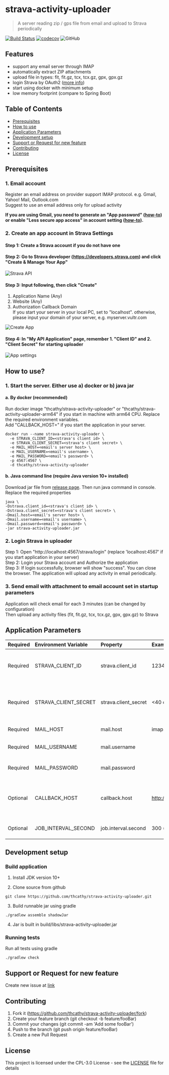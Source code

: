 # strava-activity-uploader
> A server reading zip / gps file from email and upload to Strava periodically

[![Build Status](https://travis-ci.com/thcathy/strava-activity-uploader.svg?branch=master)](https://travis-ci.com/thcathy/strava-activity-uploader)
[![codecov](https://codecov.io/gh/thcathy/strava-activity-uploader/branch/master/graph/badge.svg)](https://codecov.io/gh/thcathy/strava-activity-uploader)
![GitHub](https://img.shields.io/github/license/thcathy/strava-activity-uploader.svg)

## Features
- support any email server through IMAP
- automatically extract ZIP attachments
- upload file in types: fit, fit.gz, tcx, tcx.gz, gpx, gpx.gz
- login Strava by OAuth2 ([more info](https://developers.strava.com/docs/authentication/))
- start using docker with minimum setup
- low memory footprint (compare to Spring Boot)

## Table of Contents

- [Prerequisites](#Prerequisites)
- [How to use](#How-to-use)
- [Application Parameters](#Application-parameters)
- [Development setup](#Development-setup)
- [Support or Request for new feature](#Support-or-Request-for-new-feature)
- [Contributing](#Contributing)
- [License](#license)

## Prerequisites
### 1. Email account 
Register an email address on provider support IMAP protocol. e.g. Gmail, Yahoo! Mail, Outlook.com  
Suggest to use an email address only for upload activity

**If you are using Gmail, you need to generate an "App password" ([how-to](https://support.google.com/accounts/answer/185833)) or enable "Less secure app access" in account setting ([how-to](https://hotter.io/docs/email-accounts/secure-app-gmail/)).** 

### 2. Create an app account in Strava Settings
#### Step 1: Create a Strava account if you do not have one

#### Step 2: Go to Strava developer (https://developers.strava.com) and click "Create & Manage Your App"  
![Strava API](/image/strava-api.png)

#### Step 3: Input following, then click "Create" 
  1. Application Name (Any)
  2. Website (Any)
  3. Authorization Callback Domain  
  If you start your server in your local PC, set to "localhost". otherwise, please input your domain of your server, e.g. myserver.vultr.com
  
![Create App](/image/create-app.png)
   
#### Step 4: In "My API Application" page, remember 1. "Client ID" and 2. "Client Secret" for starting uploader  
![App settings](/image/app-settings.png)

## How to use?
### 1. Start the server. Either use a) docker or b) java jar 
#### a. By docker (recommended)
Run docker image "thcathy/strava-activity-uploader" or "thcathy/strava-activity-uploader-arm64" if you start in machine with arm64 CPU. Replace the required environment variables.  
Add "CALLBACK_HOST=<your server host and port>" if you start the application in your server.
```
docker run --name strava-activity-uploader \
  -e STRAVA_CLIENT_ID=<strava's client id> \
  -e STRAVA_CLIENT_SECRET=<strava's client secret> \
  -e MAIL_HOST=<email's server host> \
  -e MAIL_USERNAME=<email's username> \
  -e MAIL_PASSWORD=<email's password> \
  -p 4567:4567 \ 
  -d thcathy/strava-activity-uploader
```

#### b. Java command line (require Java version 10+ installed)
Download jar file from [release page](https://github.com/thcathy/strava-activity-uploader/releases). 
Then run java command in console. Replace the required properties
```
java \
-Dstrava.client_id=<strava's client id> \
-Dstrava.client_secret=<strava's client secret> \
-Dmail.host=<email's server host> \
-Dmail.username=<email's username> \
-Dmail.password=<email's password> \
-jar strava-activity-uploader.jar
```

### 2. Login Strava in uploader
Step 1: Open "http://localhost:4567/strava/login" (replace 'localhost:4567' if you start application in your server)  
Step 2: Login your Strava account and Authorize the application  
Step 3: If login successfully, browser will show "success". You can close the browser. The application will upload any activity in email periodically. 

### 3. Send email with attachment to email account set in startup parameters
Application will check email for each 3 minutes (can be changed by configuration)  
Then upload any activity files (fit, fit.gz, tcx, tcx.gz, gpx, gpx.gz) to Strava

## Application Parameters

| Required | Environment Variable | Property | Example | Description |
| :--- | :--- | :--- | :--- | :--- |
| Required | STRAVA_CLIENT_ID | strava.client_id | 12345 | Client ID show in Strava API Application page |
| Required | STRAVA_CLIENT_SECRET | strava.client_secret | <40 characters string> | Client Secret show in Strava API Application page |
| Required | MAIL_HOST | mail.host | imap.gmail.com | Email server host |
| Required | MAIL_USERNAME | mail.username | | Email account username |
| Required | MAIL_PASSWORD | mail.password | | Email account password |
| Optional | CALLBACK_HOST | callback.host | http://strava.myserver.com:4567 | host and port of the server which application started |
| Optional | JOB_INTERVAL_SECOND | job.interval.second | 300 (default) | Interval of checking email |

## Development setup
### Build application
1. Install JDK version 10+

2. Clone source from github
```
git clone https://github.com/thcathy/strava-activity-uploader.git
```
3. Build runnable jar using gradle
```
./gradlew assemble shadowJar
```
4. Jar is built in build/libs/strava-activity-uploader.jar

### Running tests
Run all tests using gradle
```
./gradlew check
```

## Support or Request for new feature
Create new issue at [link](https://github.com/thcathy/strava-activity-uploader/issues/new)

## Contributing
1. Fork it (https://github.com/thcathy/strava-activity-uploader/fork)
2. Create your feature branch (git checkout -b feature/fooBar)
3. Commit your changes (git commit -am 'Add some fooBar')
4. Push to the branch (git push origin feature/fooBar)
5. Create a new Pull Request

## License
This project is licensed under the CPL-3.0 License - see the [LICENSE](LICENSE) file for details
